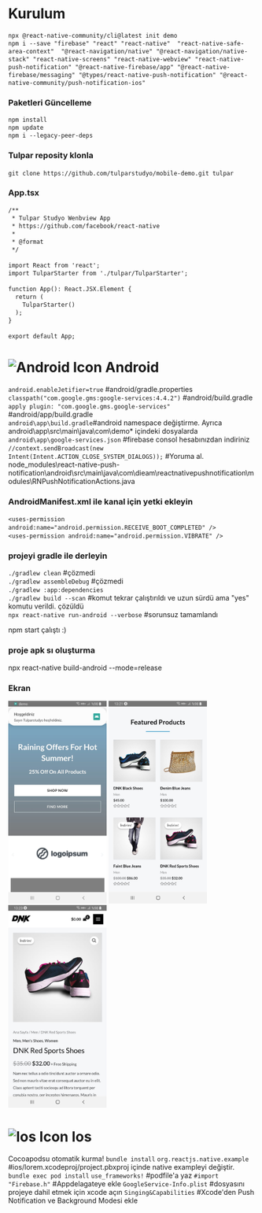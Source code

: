 # Kurulum
    npx @react-native-community/cli@latest init demo
    npm i --save "firebase" "react" "react-native"  "react-native-safe-area-context"  "@react-navigation/native" "@react-navigation/native-stack" "react-native-screens" "react-native-webview" "react-native-push-notification" "@react-native-firebase/app" "@react-native-firebase/messaging" "@types/react-native-push-notification" "@react-native-community/push-notification-ios"
### Paketleri Güncelleme
    npm install
    npm update
    npm i --legacy-peer-deps
### Tulpar reposity klonla
``git clone https://github.com/tulparstudyo/mobile-demo.git tulpar``<br>
### App.tsx
```
/**
 * Tulpar Studyo Wenbview App
 * https://github.com/facebook/react-native
 *
 * @format
 */

import React from 'react';
import TulparStarter from './tulpar/TulparStarter';

function App(): React.JSX.Element {
  return (
    TulparStarter()
  );
}

export default App;
```


# <img src="https://www.gstatic.com/devrel-devsite/prod/vdf5af65c45d9e2fdd493c581ff01cb1d11a21b4420a9fcc957400a26863da9d2/android/images/favicon.svg" alt="Android Icon" width="32" height="32"> Android
``android.enableJetifier=true`` #android/gradle.properties<br>
``classpath("com.google.gms:google-services:4.4.2")`` #android/build.gradle<br>
``apply plugin: "com.google.gms.google-services"`` #android/app/build.gradle<br>
``android\app\build.gradle``#android namespace değiştirme. Ayrıca android\app\src\main\java\com\demo\* içindeki dosyalarda<br>
``android\app\google-services.json`` #firebase consol hesabınızdan indiriniz<br>
``//context.sendBroadcast(new Intent(Intent.ACTION_CLOSE_SYSTEM_DIALOGS));`` #Yoruma al. node_modules\react-native-push-notification\android\src\main\java\com\dieam\reactnativepushnotification\modules\RNPushNotificationActions.java
### AndroidManifest.xml ile kanal için yetki ekleyin<br>
``<uses-permission android:name="android.permission.RECEIVE_BOOT_COMPLETED" />``<br>
``<uses-permission android:name="android.permission.VIBRATE" />``<br>
### projeyi gradle ile derleyin
``./gradlew clean`` #çözmedi<br>
``./gradlew assembleDebug`` #çözmedi<br>
``./gradlew :app:dependencies``<br>
``./gradlew build --scan`` #komut tekrar çalıştırıldı ve uzun sürdü ama "yes" komutu verildi. çözüldü<br>
``npx react-native run-android --verbose`` #sorunsuz tamamlandı
 
npm start çalıştı :)<br>
### proje apk sı oluşturma
npx react-native build-android --mode=release
### Ekran 
<img src="https://raw.githubusercontent.com/tulparstudyo/mobile-demo/refs/heads/main/assets/image/preview-android.jpeg" width="200"> <img src="https://raw.githubusercontent.com/tulparstudyo/mobile-demo/refs/heads/main/assets/image/preview-android-1.jpeg" width="200"> <img src="https://raw.githubusercontent.com/tulparstudyo/mobile-demo/refs/heads/main/assets/image/preview-android-2.jpeg" width="200">
# <img src="https://developer.apple.com/favicon.ico" alt="Ios Icon" width="32" height="32"> Ios
Cocoapodsu otomatik kurma!
``bundle install``
``org.reactjs.native.example`` #ios/lorem.xcodeproj/project.pbxproj içinde native exampleyi değiştir.
``bundle exec pod install`` 
``use_frameworks!`` #podfile'a yaz
``#import "Firebase.h"`` #Appdelagateye ekle
``GoogleService-Info.plist`` #dosyasını projeye dahil etmek için xcode açın
``Singing&Capabilities`` #Xcode'den Push Notification ve Background Modesi ekle


